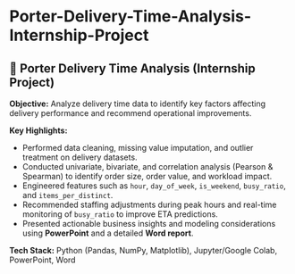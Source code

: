 # Porter-Delivery-Time-Analysis-Internship-Project

## 🚚 Porter Delivery Time Analysis (Internship Project)

**Objective:** Analyze delivery time data to identify key factors affecting delivery performance and recommend operational improvements.

**Key Highlights:**
- Performed data cleaning, missing value imputation, and outlier treatment on delivery datasets.
- Conducted univariate, bivariate, and correlation analysis (Pearson & Spearman) to identify order size, order value, and workload impact.
- Engineered features such as `hour`, `day_of_week`, `is_weekend`, `busy_ratio`, and `items_per_distinct`.
- Recommended staffing adjustments during peak hours and real-time monitoring of `busy_ratio` to improve ETA predictions.
- Presented actionable business insights and modeling considerations using **PowerPoint** and a detailed **Word report**.

**Tech Stack:** Python (Pandas, NumPy, Matplotlib), Jupyter/Google Colab, PowerPoint, Word
